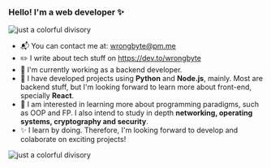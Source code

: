 ### Hello! I'm a web developer :sparkles:
![just a colorful divisory](https://i.imgur.com/waxVImv.png)
- :mailbox_with_mail: You can contact me at: wrongbyte@pm.me
- :pencil2: I write about tech stuff on https://dev.to/wrongbyte
- :briefcase: I'm currently working as a backend developer.
- :hammer: I have developed projects using **Python** and **Node.js**, mainly. Most are backend stuff, but I'm looking forward to learn more about front-end, specially **React**.
- :thought_balloon: I am interested in learning more about programming paradigms, such as OOP and FP. I also intend to study in depth **networking, operating systems, cryptography and security**.
- :sparkles: I learn by doing. Therefore, I'm looking forward to develop and colaborate on exciting projects!

![just a colorful divisory](https://i.imgur.com/waxVImv.png)
